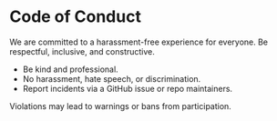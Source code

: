# Code of Conduct

We are committed to a harassment-free experience for everyone. Be respectful, inclusive, and constructive.

- Be kind and professional.
- No harassment, hate speech, or discrimination.
- Report incidents via a GitHub issue or repo maintainers.

Violations may lead to warnings or bans from participation.
